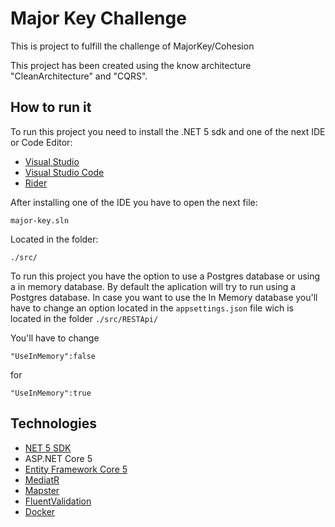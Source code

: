 

# Major Key Challenge 

This is project to fulfill the challenge of MajorKey/Cohesion

This project has been created using the know architecture "CleanArchitecture" and  "CQRS".

## How to run it

To run this project you need to install the .NET 5 sdk and one of the next IDE or Code Editor: 

* [Visual Studio](https://visualstudio.microsoft.com/vs/community/)
* [Visual Studio Code](https://code.visualstudio.com/)
* [Rider](https://www.jetbrains.com/rider/)

After installing one of the IDE you have to open the next file: 

```
major-key.sln
```

Located in the folder:  
```
./src/
```

To run this project you have the option to use a Postgres database or using a in memory database. 
By default the aplication will try to run using a Postgres database. In case you want to use the In Memory database
you'll have to change an option located in the ```appsettings.json``` file wich is located in the folder ```./src/RESTApi/```

You'll have to change
```
"UseInMemory":false
```
for 
```
"UseInMemory":true
```

## Technologies

* [NET 5 SDK](https://dotnet.microsoft.com/download/dotnet/5.0)
* ASP.NET Core 5
* [Entity Framework Core 5](https://docs.microsoft.com/en-us/ef/core/)
* [MediatR](https://github.com/jbogard/MediatR)
* [Mapster](https://github.com/MapsterMapper/Mapster)
* [FluentValidation](https://fluentvalidation.net/)
* [Docker](https://www.docker.com/)


